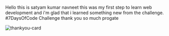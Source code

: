 Hello 
this is satyam kumar navneet this was my first step to learn web development and i'm glad that i learned something new from the challenge.  
#7DaysOfCode Challenge
thank you so much progate

![thankyou-card](https://user-images.githubusercontent.com/76639713/103165933-abf68280-4843-11eb-90ed-f0329c6061d3.jpg)

